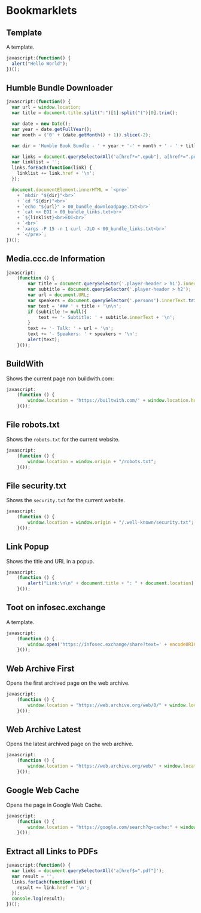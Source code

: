 # Bookmarklets

## Template

A template.

```js
javascript:(function() {
  alert("Hello World");
})();
```

## Humble Bundle Downloader

```js
javascript:(function() {
  var url = window.location;
  var title = document.title.split(":")[1].split("(")[0].trim();

  var date = new Date();
  var year = date.getFullYear();
  var month = ('0' + (date.getMonth() + 1)).slice(-2);

  var dir = 'Humble Book Bundle - ' + year + '-' + month + ' - ' + title;

  var links = document.querySelectorAll('a[href*=".epub"], a[href*=".pdf"], a[href*=".mobi"], a[href*=".torrent"], a[href*=".zip"]');
  var linklist = '';
  links.forEach(function(link) {
    linklist += link.href + '\n';
  });

  document.documentElement.innerHTML = `<pre>`
    + `mkdir "${dir}"<br>`
    + `cd "${dir}"<br>`
    + `echo "${url}" > 00_bundle_downloadpage.txt<br>`
    + `cat << EOI > 00_bundle_links.txt<br>`
    + `${linklist}<br>EOI<br>`
    + `<br>`
    + `xargs -P 15 -n 1 curl -JLO < 00_bundle_links.txt<br>`
    + `</pre>`;
})();
```

## Media.ccc.de Information

```js
javascript:
    (function () {
        var title = document.querySelector('.player-header > h1').innerText;
        var subtitle = document.querySelector('.player-header > h2');
        var url = document.URL;
        var speakers = document.querySelector('.persons').innerText.trim();
        var text = '### ' + title + '\n\n';
        if (subtitle != null){
            text += '- Subtitle: ' + subtitle.innerText + '\n';
        }
        text += '- Talk: ' + url + '\n';
        text += '- Speakers: ' + speakers + '\n';
        alert(text);
    }());
```

## BuildWith

Shows the current page non buildwith.com:

```js
javascript:
    (function () {
        window.location = 'https://builtwith.com/' + window.location.hostname;
    }());
```


## File robots.txt

Shows the `robots.txt` for the current website.

```js
javascript:
    (function () {
        window.location = window.origin + "/robots.txt";
    }());
```

## File security.txt

Shows the `security.txt` for the current website.

```js
javascript:
    (function () {
        window.location = window.origin + "/.well-known/security.txt";
    }());
```

## Link Popup

Shows the title and URL in a popup.

```js
javascript:
    (function () {
        alert("Link:\n\n" + document.title + ": " + document.location);
    }());
```

## Toot on infosec.exchange

A template.

```js
javascript:
    (function () {
        window.open('https://infosec.exchange/share?text=' + encodeURIComponent(document.title) + ' ' + encodeURIComponent(window.location.href) + encodeURIComponent(window.getSelection().toString() ? '' : '') + encodeURIComponent(window.getSelection().toString()), '_blank', 'width=600,height=600,toolbar=no');
    }());
```


## Web Archive First

Opens the first archived page on the web archive.


```js
javascript:
    (function () {
        window.location = "https://web.archive.org/web/0/" + window.location;
    }());
```

## Web Archive Latest

Opens the latest archived page on the web archive.

```js
javascript:
    (function () {
        window.location = "https://web.archive.org/web/" + window.location;
    }());
```

## Google Web Cache

Opens the page in Google Web Cache.

```js
javascript:
    (function () {
        window.location = "https://google.com/search?q=cache:" + window.location;
    }());
```

## Extract all Links to PDFs

```js
javascript:(function() {
  var links = document.querySelectorAll('a[href$=".pdf"]');
  var result = '';
  links.forEach(function(link) {
    result += link.href + '\n';
  });
  console.log(result);
})();
```

